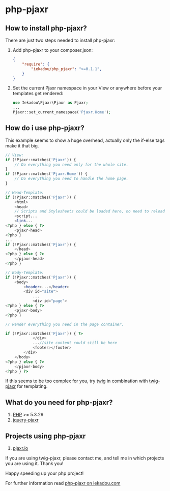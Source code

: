 # php-pjaxr

## How to install php-pjaxr?

There are just two steps needed to install php-pjaxr:

1. Add php-pjaxr to your composer.json:

	```json
	{
        "require": {
            "iekadou/php_pjaxr": ">=0.1.1",
        }
    }
	```

2. Set the current Pjaxr namespace in your View or anywhere before your templates get rendered:

    ```php
    use Iekadou\Pjaxr\Pjaxr as Pjaxr;
    ...
    Pjaxr::set_current_namespace('Pjaxr.Home');
	```

## How do i use php-pjaxr?

This example seems to show a huge overhead, actually only the if-else tags make it that big.

```php
// View:
if (!Pjaxr::matches('Pjaxr')) {
    // Do everything you need only for the whole site.
}
if (!Pjaxr::matches('Pjaxr.Home')) {
    // Do everything you need to handle the home page.
}

// Head-Template:
if (!Pjaxr::matches('Pjaxr')) {
    <html>
    <head>
    // Scripts and Stylesheets could be loaded here, no need to reload them when changing the page
    <script...
    <link...
<?php } else { ?>
    <pjaxr-head>
<?php }
...
if (!Pjaxr::matches('Pjaxr')) {
    </head>
<?php } else { ?>
    </pjaxr-head>
<?php }

// Body-Template:
if (!Pjaxr::matches('Pjaxr')) {
    <body>
        <header>...</header>
        <div id="site">
            ...
            <div id="page">
<?php } else { ?>
    <pjaxr-body>
<?php }

// Render everything you need in the page container.

if (!Pjaxr::matches('Pjaxr')) { ?>
            </div>
            ...//site content could still be here
            <footer></footer>
        </div>
    </body>
<?php } else { ?>
    </pjaxr-body>
<?php } ?>
```
If this seems to be too complex for you, try [twig](https://github.com/twigphp/Twig) in combination with [twig-pjaxr](https://github.com/iekadou/twig-pjaxr) for templating.

## What do you need for php-pjaxr?

1. [PHP](http://php.net) >= 5.3.29
2. [jquery-pjaxr](https://github.com/minddust/jquery-pjaxr)

## Projects using php-pjaxr

1. [pjaxr.io](https://github.com/iekadou/pjaxr-io)

If you are using twig-pjaxr, please contact me, and tell me in which projects you are using it. Thank you!

Happy speeding up your php project!

For further information read [php-pjaxr on iekadou.com](http://www.iekadou.com/programming/php-pjaxr)
